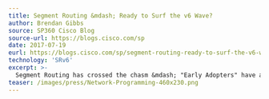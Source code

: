```yaml
---
title: Segment Routing &mdash; Ready to Surf the v6 Wave?
author: Brendan Gibbs
source: SP360 Cisco Blog
source-url: https://blogs.cisco.com/sp
date: 2017-07-19
eurl: https://blogs.cisco.com/sp/segment-routing-ready-to-surf-the-v6-wave
technology: 'SRv6'
excerpt: >-
  Segment Routing has crossed the chasm &mdash; "Early Adopters" have already embraced it, and now the "Early Majority" is adopting it. Interestingly, at the very same time the industry is surfing the Segment Routing MPLS wave, the next wave is already coming in and will even be more disruptive to the way you design and engineer your network infrastructure – this is the Segment Routing IPv6 (SRv6) wave.
teaser: /images/press/Network-Programming-460x230.png
---
```

